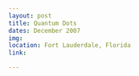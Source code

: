 ```yaml
---
layout: post
title: Quantum Dots
dates: December 2007
img: 
location: Fort Lauderdale, Florida
link: 

---
```

